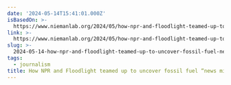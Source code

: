 ```yaml
---
date: '2024-05-14T15:41:01.000Z'
isBasedOn: >-
  https://www.niemanlab.org/2024/05/how-npr-and-floodlight-teamed-up-to-uncover-fossil-fuel-news-mirages-across-the-country/
link: >-
  https://www.niemanlab.org/2024/05/how-npr-and-floodlight-teamed-up-to-uncover-fossil-fuel-news-mirages-across-the-country/
slug: >-
  2024-05-14-how-npr-and-floodlight-teamed-up-to-uncover-fossil-fuel-news-mirages-acro
tags:
  - journalism
title: How NPR and Floodlight teamed up to uncover fossil fuel “news mirages” acro
---
```

 
